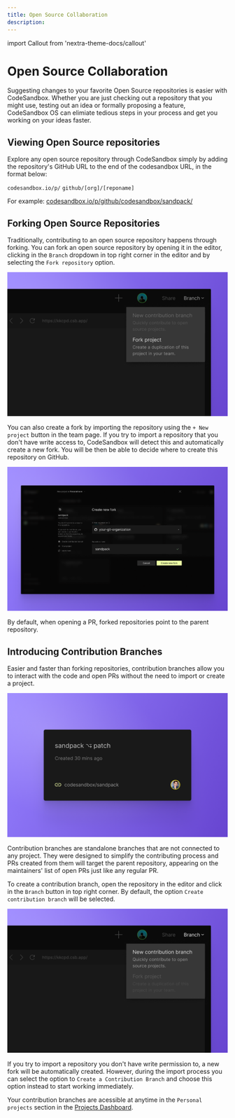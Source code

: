 ```yaml
---
title: Open Source Collaboration
description:
---
```


import Callout from 'nextra-theme-docs/callout'


# Open Source Collaboration

Suggesting changes to your favorite Open Source repositories is easier with CodeSandbox. Whether you are just checking out a repository that you might use, testing out an idea or formally proposing a feature, CodeSandbox OS can elimiate tedious steps in your process and get you working on your ideas faster.


## Viewing Open Source repositories
Explore any open source repository through CodeSandbox simply by adding the repository's GitHub URL to the end of the codesandbox URL, in the format below:

<Callout emoji="🌐">`codesandbox.io/p/` `github/[org]/[reponame]`</Callout>

For example: [codesandbox.io/p/github/codesandbox/sandpack/](https://codesandbox.io/p/github/codesandbox/sandpack)


## Forking Open Source Repositories
Traditionally, contributing to an open source repository happens through forking. You can fork an open source repository by opening it in the editor, clicking in the `Branch` dropdown in top right corner in the editor and by selecting the `Fork repository` option.

![Fork from editor](../images/fork-from-editor.png)

You can also create a fork by importing the repository using the `+ New project` button in the team page. If you try to import a repository that you don't have write access to, CodeSandbox will detect this and automatically create a new fork. You will be then be able to decide where to create this repository on GitHub. 

![Create New Fork](../images/import-flow.png)

By default, when opening a PR, forked repositories point to the parent repository. 


## Introducing Contribution Branches
Easier and faster than forking repositories, contribution branches allow you to interact with the code and open PRs without the need to import or create a project. 

![Contribution Branch](../images/contribution-branch.png)

Contribution branches are standalone branches that are not connected to any project. They were designed to simplify the contributing process and PRs created from them will target the parent repository, appearing on the maintainers' list of open PRs just like any regular PR. 

To create a contribution branch, open the repository in the editor and click in the `Branch` button in top right corner. By default, the option `Create contribution branch` will be selected.

![Crate a Contribution Branch](../images/contribution-from-editor.png)

If you try to import a repository you don't have write permission to, a new fork will be automatically created. However, during the import process you can select the option to `Create a Contribution Branch` and choose this option instead to start working immediately.


Your contribution branches are acessible at anytime in the  `Personal projects` section in the [Projects Dashboard](https://codesandbox.io/p/dashboard).
